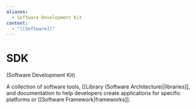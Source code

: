 ```yaml
---
aliases:
  - Software Development Kit
context:
  - "[[Software]]"
---
```


# SDK

(Software Development Kit)

A collection of software tools, [[Library (Software Architecture)|libraries]], and documentation to help developers create applications for specific platforms or [[Software Framework|frameworks]].
